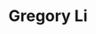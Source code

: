 ---
layout: biography
pub_name: Gregory Li
title: Gregory Li
email: gregli@mail.ubc.ca
has_profile: True
project: N/A - Bio unavailable
degree: Undergraduate
year_start: 2022
year_end: 
biography: Gregory Li is a UBC DAIS Lab member.
---